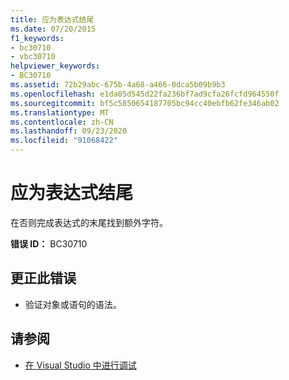 ```yaml
---
title: 应为表达式结尾
ms.date: 07/20/2015
f1_keywords:
- bc30710
- vbc30710
helpviewer_keywords:
- BC30710
ms.assetid: 72b29abc-675b-4a68-a466-0dca5b09b9b3
ms.openlocfilehash: e1da05d545d22fa236bf7ad9cfa26fcfd964550f
ms.sourcegitcommit: bf5c5850654187705bc94cc40ebfb62fe346ab02
ms.translationtype: MT
ms.contentlocale: zh-CN
ms.lasthandoff: 09/23/2020
ms.locfileid: "91068422"
---
```

# <a name="end-of-expression-expected"></a>应为表达式结尾

在否则完成表达式的末尾找到额外字符。  
  
 **错误 ID：** BC30710  
  
## <a name="to-correct-this-error"></a>更正此错误  
  
- 验证对象或语句的语法。  
  
## <a name="see-also"></a>请参阅

- [在 Visual Studio 中进行调试](/visualstudio/debugger/debugger-feature-tour)

